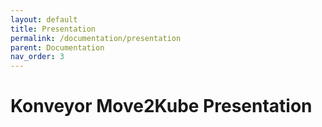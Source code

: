 ```yaml
---
layout: default
title: Presentation
permalink: /documentation/presentation
parent: Documentation
nav_order: 3
---
```


# Konveyor Move2Kube Presentation

<object data="../../assets/pdfs/Move2Kube.pdf" type='application/pdf' width="1000" height="600"></object>
